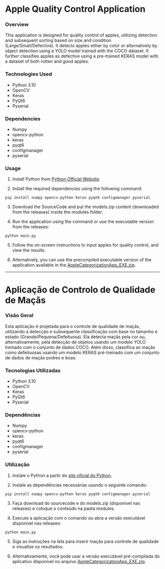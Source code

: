 # Apple Quality Control Application

### Overview
This application is designed for quality control of apples, utilizing detection and subsequent sorting based on size and condition (Large/Small/Defective). It detects apples either by color or alternatively by object detection using a YOLO model trained with the COCO dataset. It further classifies apples as defective using a pre-trained KERAS model with a dataset of both rotten and good apples.

### Technologies Used
- Python 3.10
- OpenCV
- Keras
- PyQt6
- Pyserial

### Dependencies
- Numpy
- opencv-python
- keras
- pyqt6
- configmanager
- pyserial

### Usage
1. Install Python from [Python Official Website](https://www.python.org/downloads/).

2. Install the required dependencies using the following command:
```
pip install numpy opencv-python keras pyqt6 configmanager pyserial
```

3. Download the SourceCode and put the models.zip content (downloaded from the releases) inside the modules folder.
   
4. Run the application using the command or use the executable version from the releases:
```
python main.py
```

5. Follow the on-screen instructions to input apples for quality control, and view the results.

6. Alternatively, you can use the precompiled executable version of the application available in the [AppleCategorizationApp_EXE.zip](https://github.com/8JP8/Projeto1_ESAN-UA_2023-2024/releases/download/V1.6/AppleCategorizationApp_EXE.zip).

---
# Aplicação de Controlo de Qualidade de Maçãs

### Visão Geral
Esta aplicação é projetada para o controle de qualidade de maçãs, utilizando a detecção e subsequente classificação com base no tamanho e estado (Grande/Pequena/Defeituosa). Ela detecta maçãs pela cor ou, alternativamente, pela detecção de objetos usando um modelo YOLO treinado com o conjunto de dados COCO. Além disso, classifica as maçãs como defeituosas usando um modelo KERAS pré-treinado com um conjunto de dados de maçãs podres e boas.

### Tecnologias Utilizadas
- Python 3.10
- OpenCV
- Keras
- PyQt6
- Pyserial

### Dependências
- Numpy
- opencv-python
- keras
- pyqt6
- configmanager
- pyserial

### Utilização
1. Instale o Python a partir do [site oficial do Python](https://www.python.org/downloads/).

2. Instale as dependências necessárias usando o seguinte comando:
```
pip install numpy opencv-python keras pyqt6 configmanager pyserial
```

3. Faça download do sourcecode e do models.zip (disponível nas releases) e coloque o conteúdo na pasta modules.

4. Execute a aplicação com o comando ou abra a versão executável disponível nas releases:
```
python main.py
```

5. Siga as instruções na tela para inserir maçãs para controle de qualidade e visualize os resultados.

6. Alternativamente, você pode usar a versão executável pré-compilada do aplicativo disponível no arquivo [AppleCategorizationApp_EXE.zip](https://github.com/8JP8/Projeto1_ESAN-UA_2023-2024/releases/download/V1.6/AppleCategorizationApp_EXE.zip).
